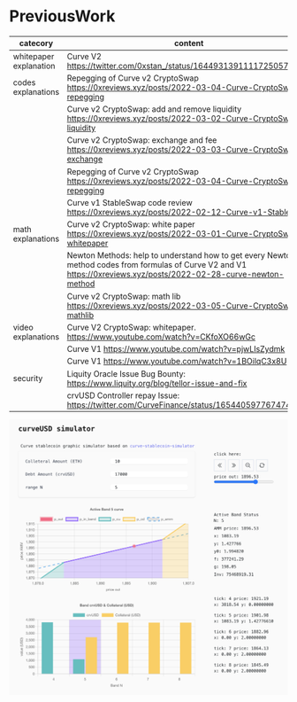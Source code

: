 # PreviousWork

| catecory               | content                                                                                                                                                             |
| ---------------------- | ------------------------------------------------------------------------------------------------------------------------------------------------------------------- |
| whitepaper explanation | Curve V2 https://twitter.com/0xstan_/status/1644931391111725057                                                                                                     |
| codes explanations     | Repegging of Curve v2 CryptoSwap https://0xreviews.xyz/posts/2022-03-04-Curve-CryptoSwap-repegging                                                                  |
|                        | Curve v2 CryptoSwap: add and remove liquidity https://0xreviews.xyz/posts/2022-03-02-Curve-CryptoSwap-liquidity                                                     |
|                        | Curve v2 CryptoSwap: exchange and fee https://0xreviews.xyz/posts/2022-03-03-Curve-CryptoSwap-exchange                                                              |
|                        | Repegging of Curve v2 CryptoSwap https://0xreviews.xyz/posts/2022-03-04-Curve-CryptoSwap-repegging                                                                  |
|                        | Curve v1 StableSwap code review https://0xreviews.xyz/posts/2022-02-12-Curve-v1-StableSwap                                                                          |
| math explanations      | Curve v2 CryptoSwap: white paper https://0xreviews.xyz/posts/2022-03-01-Curve-CryptoSwap-whitepaper                                                                 |
|                        | Newton Methods: help to understand how to get every Newton method codes from formulas of Curve V2 and V1 https://0xreviews.xyz/posts/2022-02-28-curve-newton-method |
|                        | Curve v2 CryptoSwap: math lib https://0xreviews.xyz/posts/2022-03-05-Curve-CryptoSwap-mathlib                                                                       |
| video explanations     | Curve V2 CryptoSwap: whitepaper. https://www.youtube.com/watch?v=CKfoXO66wGc                                                                                        |
|                        | Curve V1 https://www.youtube.com/watch?v=pjwLIsZydmk                                                                                                                |
|                        | Curve V1 https://www.youtube.com/watch?v=1BOilqC3x8U                                                                                                                |
| security               | Liquity Oracle Issue Bug Bounty: https://www.liquity.org/blog/tellor-issue-and-fix                                                                                  |
|                        | crvUSD Controller repay Issue: https://twitter.com/CurveFinance/status/1654405977674743809                                                                          |

![crvUSD-simulator.gif](./img/crvUSD-simulator.png)
